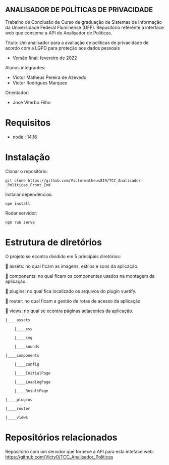 ## ANALISADOR DE POLÍTICAS DE PRIVACIDADE

Trabalho de Conclusão de Curso de graduação de Sistemas de Informação da Universidade Federal Fluminense (UFF). Repositório referente a interface web que consome a API do Analisador de Politicas.

Título: Um analisador para a avaliação de políticas de privacidade de acordo com a LGPD para proteção aos dados pessoais 
 - Versão final: fevereiro de 2022

Alunos integrantes:
 - Victor Matheus Pereira de Azevedo
 - Victor Rodrigues Marques

Orientador:
 - José Viterbo Filho


# Requisitos
 - node : 14.16


# Instalação

Clonar o repositório:

    git clone https://github.com/Victormatheus819/TCC_Analisador-_Politicas_Front_End

Instalar dependências:

    npm install 

Rodar servidor:

    npm run serve

#  Estrutura de diretórios

O projeto se econtra dividido em 5 principais diretórios:

:small_blue_diamond: assets: no qual ficam as imagens, estilos e sons da aplicação.

:small_blue_diamond: components: no qual ficam os componentes usados na montagem da aplicação.

:small_blue_diamond: plugins: no qual fica localizado os arquivos do plugin vuetify.

:small_blue_diamond: router: no qual ficam a gestão de rotas de acesso da aplicação.

:small_blue_diamond: views: no qual se econtra páginas adjacentes da aplicação.

    |____assets

        |____css

        |____img

        |____sounds

    |____components

        |____config

        |____InitialPage

        |____LoadingPage

        |____ResultPage

    |____plugins

    |____router

    |____views

# Repositórios relacionados

Repositório com um servidor que fornece a API para esta inteface web: https://github.com/Victy0/TCC_Analisador_Politicas